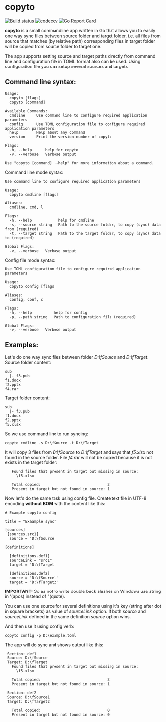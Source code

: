 copyto
======

[![Build status](https://ci.appveyor.com/api/projects/status/21801axnoh4oxadf?svg=true)](https://ci.appveyor.com/project/aegoroff/copyto) [![codecov](https://codecov.io/gh/aegoroff/copyto/branch/master/graph/badge.svg)](https://codecov.io/gh/aegoroff/copyto) [![Go Report Card](https://goreportcard.com/badge/github.com/aegoroff/copyto)](https://goreportcard.com/report/github.com/aegoroff/copyto)

**copyto** is a small commandline app written in Go that allows you to easily one way
sync files between source folder and target folder. i.e. all files from source that
matches (by relative path) corresponding files in target folder will be copied from source folder to
target one.

The app supports setting source and target paths directly from command line and configuration file
in TOML format also can be used. Using configuration file you can setup several sources and targets

Command line syntax:
--------------------
```
Usage:
  copyto [flags]
  copyto [command]

Available Commands:
  cmdline     Use command line to configure required application parameters
  config      Use TOML configuration file to configure required application parameters
  help        Help about any command
  version     Print the version number of copyto

Flags:
  -h, --help      help for copyto
  -v, --verbose   Verbose output

Use "copyto [command] --help" for more information about a command.
```

Command line mode syntax:
```
Use command line to configure required application parameters

Usage:
  copyto cmdline [flags]

Aliases:
  cmdline, cmd, l

Flags:
  -h, --help            help for cmdline
  -s, --source string   Path to the source folder, to copy (sync) data from (required)
  -t, --target string   Path to the target folder, to copy (sync) data to (required)

Global Flags:
  -v, --verbose   Verbose output
```

Config file mode syntax:
```
Use TOML configuration file to configure required application parameters

Usage:
  copyto config [flags]

Aliases:
  config, conf, c

Flags:
  -h, --help          help for config
  -p, --path string   Path to configuration file (required)

Global Flags:
  -v, --verbose   Verbose output
```

Examples:
---------

Let's do one way sync files between folder *D:\fSource* and *D:\fTarget*. Source folder content:
```
sub
  |- f3.pub
f1.docx
f2.pptx
f4.rar
```

Target folder content:
```
sub
  |- f3.pub
f1.docx
f2.pptx
f5.xlsx
```

So we use command line to run syncing:
```
copyto cmdline -s D:\fSource -t D:\fTarget
```

It will copy 3 files from *D:\fSource* to *D:\fTarget* and says that *f5.xlsx* not found in the source folder. File *f4.rar* will not be copied because it is not exists in the target folder:

```
   Found files that present in target but missing in source:
     \f5.xlsx

   Total copied:                              3
   Present in target but not found in source: 1
```

Now let's do the same task using config file. Create text file in UTF-8 encoding **without BOM** with the content like this:
```
# Example copyto config

title = "Exaample sync"

[sources]
 [sources.src1]
  source = 'D:\fSource'

[definitions]

  [definitions.def1]
  sourceLink = "src1"
  target = 'D:\fTarget'

  [definitions.def2]
  source = 'D:\fSource1'
  target = 'D:\fTarget2'
```
**IMPORTANT:** So as not to write double back slashes on Windows use string in '(apos) instead of "(quote).

You can use one source for several definitions using it's key (string after dot in square brackets) as value of *sourceLink* option. If both *source* and *sourceLink* defined in the
same definition *source* option wins.

And then use it using config verb:
```
copyto config -p D:\example.toml
```
The app will do sync and shows output like this:
```
 Section: def1
 Source: D:\fSource
 Target: D:\fTarget
   Found files that present in target but missing in source:
     \f5.xlsx

   Total copied:                              3
   Present in target but not found in source: 1

 Section: def2
 Source: D:\fSource1
 Target: D:\fTarget2

   Total copied:                              0
   Present in target but not found in source: 0
```